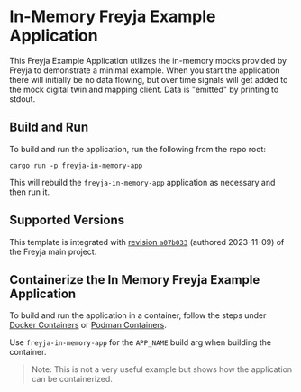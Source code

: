 # In-Memory Freyja Example Application

This Freyja Example Application utilizes the in-memory mocks provided by Freyja to demonstrate a minimal example. When you start the application there will initially be no data flowing, but over time signals will get added to the mock digital twin and mapping client. Data is "emitted" by printing to stdout.

## Build and Run

To build and run the application, run the following from the repo root:

```shell
cargo run -p freyja-in-memory-app
```

This will rebuild the `freyja-in-memory-app` application as necessary and then run it.

## Supported Versions

This template is integrated with [revision `a07b033`](https://github.com/eclipse-ibeji/freyja/commit/a07b03349d23b14d0c215ace341e05d9e4e5195e) (authored 2023-11-09) of the Freyja main project.

## Containerize the In Memory Freyja Example Application

To build and run the application in a container, follow the steps under
[Docker Containers](../../container/README.md#docker-containers) or
[Podman Containers](../../container/README.md#podman-containers).

Use `freyja-in-memory-app` for the `APP_NAME` build arg when building the container.

>Note: This is not a very useful example but shows how the application can be containerized.
